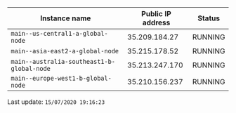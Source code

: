 Instance name | Public IP address | Status
--- | --- | ---
`main--us-central1-a-global-node` | 35.209.184.27 | RUNNING
`main--asia-east2-a-global-node` | 35.215.178.52 | RUNNING
`main--australia-southeast1-b-global-node` | 35.213.247.170 | RUNNING
`main--europe-west1-b-global-node` | 35.210.156.237 | RUNNING


Last update: `15/07/2020 19:16:23`
